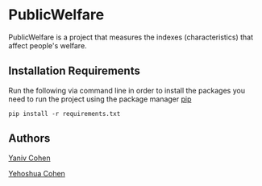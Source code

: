 # PublicWelfare
PublicWelfare is a project that measures the indexes (characteristics) that affect people's welfare.

## Installation Requirements
Run the following via command line in order to install the packages you need to run the project using the package manager [pip](https://pip.pypa.io/en/stable/)
```
pip install -r requirements.txt
```

## Authors
[Yaniv Cohen](https://github.com/yaniv92648)

[Yehoshua Cohen](https://github.com/yosh01123)
